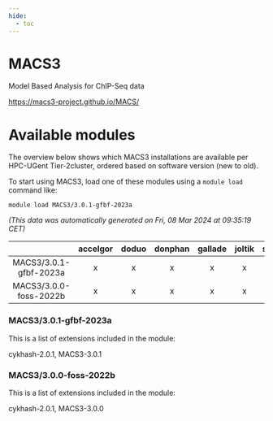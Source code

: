 ```yaml
---
hide:
  - toc
---
```


MACS3
=====


Model Based Analysis for ChIP-Seq data

https://macs3-project.github.io/MACS/
# Available modules


The overview below shows which MACS3 installations are available per HPC-UGent Tier-2cluster, ordered based on software version (new to old).

To start using MACS3, load one of these modules using a `module load` command like:

```shell
module load MACS3/3.0.1-gfbf-2023a
```

*(This data was automatically generated on Fri, 08 Mar 2024 at 09:35:19 CET)*  

| |accelgor|doduo|donphan|gallade|joltik|skitty|
| :---: | :---: | :---: | :---: | :---: | :---: | :---: |
|MACS3/3.0.1-gfbf-2023a|x|x|x|x|x|x|
|MACS3/3.0.0-foss-2022b|x|x|x|x|x|x|


### MACS3/3.0.1-gfbf-2023a

This is a list of extensions included in the module:

cykhash-2.0.1, MACS3-3.0.1

### MACS3/3.0.0-foss-2022b

This is a list of extensions included in the module:

cykhash-2.0.1, MACS3-3.0.0